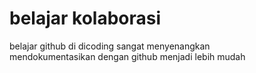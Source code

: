 # belajar kolaborasi
belajar github di dicoding sangat menyenangkan<br>
mendokumentasikan dengan github menjadi lebih mudah
